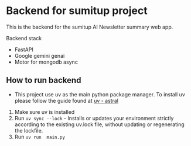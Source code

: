 # Backend for sumitup project

This is the backend for the sumitup AI Newsletter summary web app.

Backend stack

- FastAPI
- Google gemini genai
- Motor for mongodb async

## How to run backend

- This project use uv as the main python package manager. To install uv please follow the guide found at [uv - astral](https://docs.astral.sh/uv/getting-started/installation/)

1. Make sure uv is installed
2. Run `uv sync --lock` - Installs or updates your environment strictly according to the existing uv.lock file, without updating or regenerating the lockfile.
3. Run `uv run  main.py`
